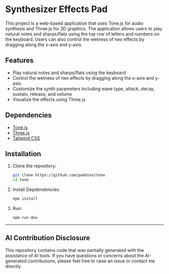 # Synthesizer Effects Pad

This project is a web-based application that uses Tone.js for audio synthesis and Three.js for 3D graphics. The application allows users to play natural notes and sharps/flats using the top row of letters and numbers on the keyboard. Users can also control the wetness of two effects by dragging along the x-axis and y-axis.

## Features

- Play natural notes and sharps/flats using the keyboard
- Control the wetness of two effects by dragging along the x-axis and y-axis
- Customize the synth parameters including wave type, attack, decay, sustain, release, and volume
- Visualize the effects using Three.js

## Dependencies

- [Tone.js](https://tonejs.github.io/)
- [Three.js](https://threejs.org/)
- [Tailwind CSS](https://tailwindcss.com/)

## Installation

1. Clone the repository:
   ```bash
   git clone https://github.com/padesso/tone
   cd tone
2. Install Depdendencies:
   ```bash
   npm install
   
3. Run:
   ```bash
   npm run dev

---

## AI Contribution Disclosure

This repository contains code that was partially generated with the assistance of AI tools. If you have questions or concerns about the AI-generated contributions, please feel free to raise an issue or contact me directly.

